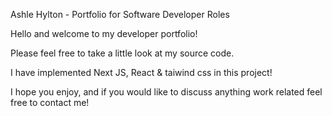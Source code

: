 Ashle Hylton - Portfolio for Software Developer Roles

Hello and welcome to my developer portfolio!

Please feel free to take a little look at my source code.

I have implemented Next JS, React & taiwind css in this project!

I hope you enjoy, and if you would like to discuss anything work related feel free to contact me!
